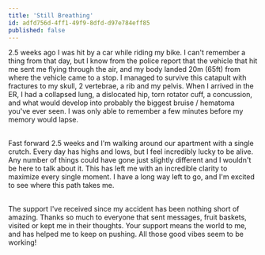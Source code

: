 ```yaml
---
title: 'Still Breathing'
id: adfd756d-4ff1-49f9-8dfd-d97e784eff85
published: false
---
```

<!-- wp:paragraph -->
<p>2.5 weeks ago I was hit by a car while riding my bike. I can't remember a thing from that day, but I know from the police report that the vehicle that hit me sent me flying through the air, and my body landed 20m (65ft) from where the vehicle came to a stop. I managed to survive this catapult with fractures to my skull, 2 vertebrae, a rib and my pelvis. When I arrived in the ER, I had a collapsed lung, a dislocated hip, torn rotator cuff, a concussion, and what would develop into probably the biggest bruise / hematoma you've ever seen. I was only able to remember a few minutes before my memory would lapse.</p>
<!-- /wp:paragraph -->

<!-- wp:paragraph -->
<p><br>Fast forward 2.5 weeks and I'm walking around our apartment with a single crutch. Every day has highs and lows, but I feel incredibly lucky to be alive. Any number of things could have gone just slightly different and I wouldn't be here to talk about it. This has left me with an incredible clarity to maximize every single moment. I have a long way left to go, and I'm excited to see where this path takes me.</p>
<!-- /wp:paragraph -->

<!-- wp:paragraph -->
<p><br>The support I've received since my accident has been nothing short of amazing. Thanks so much to everyone that sent messages, fruit baskets, visited or kept me in their thoughts. Your support means the world to me, and has helped me to keep on pushing. All those good vibes seem to be working!<br></p>
<!-- /wp:paragraph -->